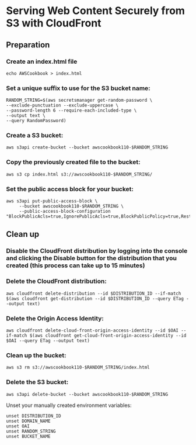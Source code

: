 # Serving Web Content Securely from S3 with CloudFront
## Preparation
### Create an index.html file
```
echo AWSCookbook > index.html
```

### Set a unique suffix to use for the S3 bucket name:
```
RANDOM_STRING=$(aws secretsmanager get-random-password \
--exclude-punctuation --exclude-uppercase \
--password-length 6 --require-each-included-type \
--output text \
--query RandomPassword)
```

### Create a S3 bucket:
```
aws s3api create-bucket --bucket awscookbook110-$RANDOM_STRING
```

### Copy the previously created file to the bucket:
```
aws s3 cp index.html s3://awscookbook110-$RANDOM_STRING/
```

### Set the public access block for your bucket:
```
aws s3api put-public-access-block \
     --bucket awscookbook110-$RANDOM_STRING \
     --public-access-block-configuration "BlockPublicAcls=true,IgnorePublicAcls=true,BlockPublicPolicy=true,RestrictPublicBuckets=true"
```

## Clean up 
### Disable the CloudFront distribution by logging into the console and clicking the Disable button for the distribution that you created (this process can take up to 15 minutes)

### Delete the CloudFront distribution:
```
aws cloudfront delete-distribution --id $DISTRIBUTION_ID --if-match $(aws cloudfront get-distribution --id $DISTRIBUTION_ID --query ETag --output text)
```

### Delete the Origin Access Identity:
```
aws cloudfront delete-cloud-front-origin-access-identity --id $OAI --if-match $(aws cloudfront get-cloud-front-origin-access-identity --id $OAI --query ETag --output text)
```

### Clean up the bucket:
```
aws s3 rm s3://awscookbook110-$RANDOM_STRING/index.html
```

### Delete the S3 bucket:
```
aws s3api delete-bucket --bucket awscookbook110-$RANDOM_STRING
```

Unset your manually created environment variables:
```
unset DISTRIBUTION_ID
unset DOMAIN_NAME
unset OAI
unset RANDOM_STRING
unset BUCKET_NAME
```
